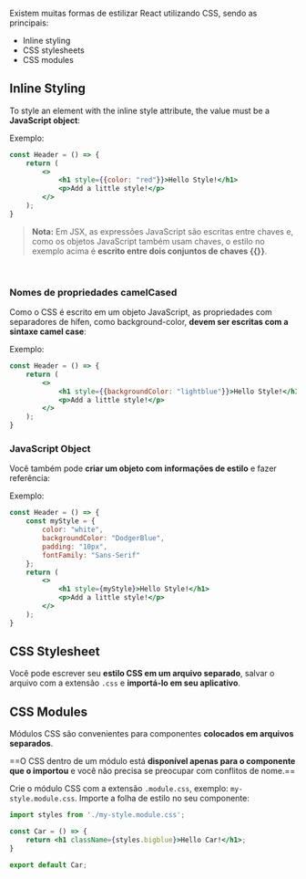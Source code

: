 Existem muitas formas de estilizar React utilizando CSS, sendo as principais:
- Inline styling
- CSS stylesheets
- CSS modules
## Inline Styling
To style an element with the inline style attribute, the value must be a **JavaScript object**:

Exemplo:
```jsx
const Header = () => {
	return (
		<>
			<h1 style={{color: "red"}}>Hello Style!</h1>
			<p>Add a little style!</p>
		</>
	);
}
```

>**Nota:** Em JSX, as expressões JavaScript são escritas entre chaves e, como os objetos JavaScript também usam chaves, o estilo no exemplo acima é **escrito entre dois conjuntos de chaves {{}}**.

<br />

### Nomes de propriedades camelCased
Como o CSS é escrito em um objeto JavaScript, as propriedades com separadores de hífen, como background-color, **devem ser escritas com a sintaxe camel case**:

Exemplo:
```jsx
const Header = () => {
	return (
		<>
			<h1 style={{backgroundColor: "lightblue"}}>Hello Style!</h1>
			<p>Add a little style!</p>
		</>
	);
}
```
### JavaScript Object
Você também pode **criar um objeto com informações de estilo** e fazer referência:

Exemplo:
```jsx
const Header = () => {
	const myStyle = {
		color: "white",
		backgroundColor: "DodgerBlue",
		padding: "10px",
		fontFamily: "Sans-Serif"
	};
	return (
		<>
			<h1 style={myStyle}>Hello Style!</h1>
			<p>Add a little style!</p>
		</>
	);
}
```
## CSS Stylesheet
Você pode escrever seu **estilo CSS em um arquivo separado**, salvar o arquivo com a extensão `.css` e **importá-lo em seu aplicativo**.
## CSS Modules
Módulos CSS são convenientes para componentes **colocados em arquivos separados**.

==O CSS dentro de um módulo está **disponível apenas para o componente que o importou** e você não precisa se preocupar com conflitos de nome.==

Crie o módulo CSS com a extensão `.module.css`, exemplo: `my-style.module.css`.
Importe a folha de estilo no seu componente:
```jsx
import styles from './my-style.module.css'; 

const Car = () => {
	return <h1 className={styles.bigblue}>Hello Car!</h1>;
}

export default Car;
```

